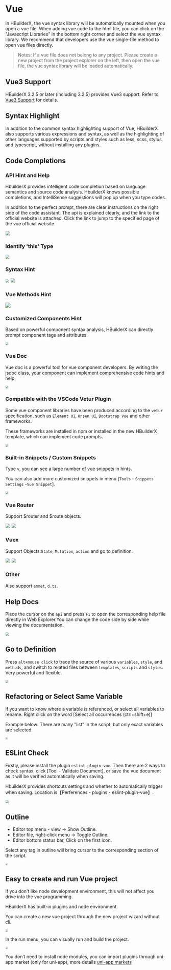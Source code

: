 # Vue
In HBuilderX, the vue syntax library will be automatically mounted when you open a vue file. When adding vue code to the html file, you can click on the "Javascript Libraries" in the bottom right corner and select the vue syntax library. We recommend that developers use the vue single-file method to open vue files directly.

> Notes: If a vue file does not belong to any project. Please create a new project from the project explorer on the left, then open the vue file, the vue syntax library will be loaded automatically.

## Vue3 Support
HBuilderX 3.2.5 or later (including 3.2.5) provides Vue3 support. Refer to [Vue3 Support](/Tutorial/Language/vue-next.md) for details.

## Syntax Highlight
In addition to the common syntax highlighting support of Vue, HBuilderX also supports various expressions and syntax, as well as the highlighting of other languages supported by scripts and styles such as less, scss, stylus, and typescript, without installing any plugins.


## Code Completions

### API Hint and Help
HbuilderX provides intelligent code completion based on language semantics and source code analysis. HbuilderX knows possible completions, and IntelliSense suggestions will pop up when you type codes.

In addition to the perfect prompt, there are clear instructions on the right side of the code assistant. The api is explained clearly, and the link to the official website is attached. Click the link to jump to the specified page of the vue official website.
 
<img src="/static/snapshots/vue/1.png" style="zoom: 80%;border: 1px solid #eee;" />

### Identify 'this' Type

<img src="/static/snapshots/vue/this.png" style="zoom: 70%;border: 1px solid #eee;" />

### Syntax Hint

<img src="/static/snapshots/vue/hint_1.png" style="zoom: 60%;border: 1px solid #eee;" />

<img src="/static/snapshots/vue/hint_2.png" style="zoom: 80%;border: 1px solid #eee;" />

### Vue Methods Hint

<img src="/static/snapshots/vue/hint_3_en.png" class="hd-img" />

### Customized Components Hint

Based on powerful component syntax analysis, HBuilderX can directly prompt component tags and attributes.

<img src="/static/snapshots/vue/hint_4.png" style="zoom: 50%;border: 1px solid #eee;" />

### Vue Doc

Vue doc is a powerful tool for vue component developers. By writing the jsdoc class, your component can implement comprehensive code hints and help.

<img src="/static/snapshots/vue/hint_5.png" style="zoom: 50%;border: 1px solid #eee;" />

### Compatible with the VSCode Vetur Plugin

Some vue component libraries have been produced according to the `vetur` specification, such as `Element UI`, `Onsen UI`, `Bootstrap Vue` and other frameworks.

These frameworks are installed in npm or installed in the new HBuilderX template, which can implement code prompts.

<img src="/static/snapshots/vue/hint_6.png" style="zoom: 50%;border: 1px solid #eee;" />

### Built-in Snippets / Custom Snippets

Type `v`, you can see a large number of vue snippets in hints.

You can also add more customized snippets in menu [`Tools` - `Snippets Settings` -`Vue Snippet`].

<img src="/static/snapshots/vue/hint_7.gif" style="zoom: 50%;border: 1px solid #eee;" />

### Vue Router

Support $router and $route objects.

<img src="/static/snapshots/vue/vue_router_1.png" style="zoom: 80%;border: 1px solid #eee;" />

<img src="/static/snapshots/vue/vue_router_2.png" style="zoom: 80%;border: 1px solid #eee;" />

### Vuex

Support Objects:`State`, `Mutation`, `action` and go to definition.

<img src="/static/snapshots/vue/vuex_1.png" style="zoom: 80%;border: 1px solid #eee;" />

<img src="/static/snapshots/vue/vuex_2.gif" style="zoom: 80%;border: 1px solid #eee;" />


### Other

Also support `emmet`, `d.ts`.

## Help Docs

Place the cursor on the `api` and press `F1` to open the corresponding help file directly in Web Explorer.You can change the code side by side while viewing the documentation.

<img src="/static/snapshots/vue/help_doc.gif" style="zoom: 60%;border: 1px solid #eee;" />

## Go to Definition

Press `alt+mouse click` to trace the source of various `variables`, `style`, and `methods`, and switch to related files between `templates`, `scripts` and `styles`. Very powerful and flexible.

<img src="/static/snapshots/vue/goto.gif" style="zoom: 50%;border: 1px solid #eee;" />

## Refactoring or Select Same Variable

If you want to know where a variable is referenced, or select all variables to rename. Right click on the word [Select all occurrences (ctrl+shift+e)]

Example below: There are many "list" in the script, but only exact variables are selected:

<img src="/static/snapshots/vue/select.png" style="zoom: 40%;border: 1px solid #eee;" />


## ESLint Check

Firstly, please install the plugin `eslint-plugin-vue`. Then there are 2 ways to check syntax, click [Tool - Validate Document], or save the vue document as it will be verified automatically when saving.

HbuilderX provides shortcuts settings and whether to automatically trigger when saving. Location is【Perferences - plugins - eslint-plugin-vue】.

<img src="/static/snapshots/vue/check.gif" style="zoom: 60%;border: 1px solid #eee;" />

## Outline

- Editor top menu - view -> Show Outline. 
- Editor file, right-click menu -> Toggle Outline.
- Editor bottom status bar, Click on the first icon. 
 
Select any tag in outline will bring cursor to the corresponding section of the script.

<img src="/static/snapshots/vue/outline_en.png" style="zoom: 40%;border: 1px solid #eee;border-radius: 20px;" />

## Easy to create and run Vue project

If you don't like node development environment, this will not affect you drive into the vue programming.

HBuilderX has built-in plugins and node environment.

You can create a new vue project through the new project wizard without cli.

<img src="/static/snapshots/vue/project_create_en.png" style="zoom: 40%;border: 1px solid #eee;" />

In the run menu, you can visually run and build the project.

<img src="/static/snapshots/vue/project_create_ne.jpg" style="zoom: 45%;border: 1px solid #eee;border-radius: 20px;" />

You don’t need to install node modules, you can import plugins through uni-app market (only for uni-app), more details [uni-app markets](https://ext.dcloud.net.cn/)
